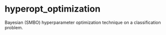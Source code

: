# hyperopt_optimization
Bayesian (SMBO) hyperparameter optimization technique on a classification problem.
